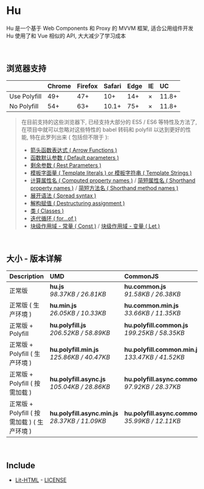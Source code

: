 # Hu
Hu 是一个基于 Web Components 和 Proxy 的 MVVM 框架, 适合公用组件开发<br>
Hu 使用了和 Vue 相似的 API, 大大减少了学习成本

<br>

## 浏览器支持

|              | Chrome | Firefox | Safari | Edge | IE | UC    |
| :-           | :-     | :-      | :-     | :-   | :- | :-    |
| Use Polyfill | 49+    | 47+     | 10+    | 14+  | ×  | 11.8+ |
| No Polyfill  | 54+    | 63+     | 10.1+  | 75+  | ×  | 11.8+ |

> 在目前支持的这些浏览器下, 已经支持大部分的 ES5 / ES6 等特性及方法了,<br>
> 在项目中就可以忽略对这些特性的 babel 转码和 polyfill 以达到更好的性能, 特在此罗列出来 ( 包括但不限于 ): <br>
  > - [箭头函数表达式 ( Arrow Functions )](https://developer.mozilla.org/zh-CN/docs/Web/JavaScript/Reference/Functions/Arrow_functions)
  > - [函数默认参数 ( Default parameters )](https://developer.mozilla.org/zh-CN/docs/Web/JavaScript/Reference/Functions/Default_parameters)
  > - [剩余参数 ( Rest Parameters )](https://developer.mozilla.org/zh-CN/docs/Web/JavaScript/Reference/Functions/Rest_parameters)
  > - [模板字面量 ( Template literals ) or 模板字符串 ( Template Strings )](https://developer.mozilla.org/zh-CN/docs/Web/JavaScript/Reference/template_strings)
  > - [计算属性名 ( Computed property names )](https://developer.mozilla.org/zh-CN/docs/Web/JavaScript/Reference/Operators/Object_initializer#计算属性名) / [简短属性名 ( Shorthand property names )](https://developer.mozilla.org/zh-CN/docs/Web/JavaScript/Reference/Operators/Object_initializer#属性定义) / [简短方法名 ( Shorthand method names )](https://developer.mozilla.org/zh-CN/docs/Web/JavaScript/Reference/Operators/Object_initializer#方法定义)
  > - [展开语法 ( Spread syntax )](https://developer.mozilla.org/zh-CN/docs/Web/JavaScript/Reference/Operators/Spread_syntax)
  > - [解构赋值 ( Destructuring assignment )](https://developer.mozilla.org/zh-CN/docs/Web/JavaScript/Reference/Operators/Destructuring_assignment)
  > - [类 ( Classes )](https://developer.mozilla.org/zh-CN/docs/Web/JavaScript/Reference/Classes)
  > - [迭代循环 ( for...of )](https://developer.mozilla.org/zh-CN/docs/Web/JavaScript/Reference/Statements/for...of)
  > - [块级作用域 - 常量 ( Const )](https://developer.mozilla.org/zh-CN/docs/Web/JavaScript/Reference/Statements/const) / [块级作用域 - 变量 ( Let )](https://developer.mozilla.org/zh-CN/docs/Web/JavaScript/Reference/Statements/let)

<br>

## 大小 - 版本详解
| Description | UMD | CommonJS | ES Module |
| :- | :- | :- | :- |
| 正常版 | **hu.js**<br>*98.37KB / 26.81KB* | **hu.common.js**<br>*91.58KB / 26.38KB* | **hu.esm.js**<br>*91.56KB / 26.36KB* |
| 正常版 ( 生产环境 ) | **hu.min.js**<br>*26.05KB / 10.33KB* | **hu.common.min.js**<br>*33.66KB / 11.35KB* | **hu.esm.min.js**<br>*25.88KB / 10.26KB* |
| 正常版 + Polyfill | **hu.polyfill.js**<br>*206.52KB / 58.89KB* | **hu.polyfill.common.js**<br>*199.25KB / 58.35KB* | **hu.polyfill.esm.js**<br>*199.23KB / 58.34KB* |
| 正常版 + Polyfill ( 生产环境 ) | **hu.polyfill.min.js**<br>*125.86KB / 40.47KB* | **hu.polyfill.common.min.js**<br>*133.47KB / 41.52KB* | **hu.polyfill.esm.min.js**<br>*125.69KB / 40.40KB* |
| 正常版 + Polyfill ( 按需加载 ) | **hu.polyfill.async.js**<br>*105.04KB / 28.86KB* | **hu.polyfill.async.common.js**<br>*97.92KB / 28.37KB* | **hu.polyfill.async.esm.js**<br>*97.91KB / 28.35KB* |
| 正常版 + Polyfill ( 按需加载 ) ( 生产环境 ) | **hu.polyfill.async.min.js**<br>*28.37KB / 11.09KB* | **hu.polyfill.async.common.min.js**<br>*35.99KB / 12.11KB* | **hu.polyfill.async.esm.min.js**<br>*28.20KB / 11.02KB* |

<br>

## Include
  - [Lit-HTML](https://github.com/Polymer/lit-html) \- [LICENSE](https://github.com/Polymer/lit-html/blob/master/LICENSE)